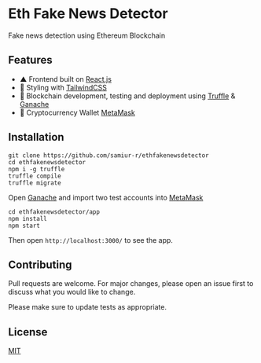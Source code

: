 # Eth Fake News Detector

Fake news detection using Ethereum Blockchain

## Features
- ▲ Frontend built on [React.js](https://github.com/facebook/react)
- 💅 Styling with [TailwindCSS](https://tailwindcss.com/)
- 🐐 Blockchain development, testing and deployment using [Truffle](https://trufflesuite.com/) & [Ganache](https://trufflesuite.com/ganache/)
- 🌱 Cryptocurrency Wallet [MetaMask](https://metamask.io/)

## Installation

```
git clone https://github.com/samiur-r/ethfakenewsdetector
cd ethfakenewsdetector
npm i -g truffle
truffle compile
truffle migrate
```
Open [Ganache](https://trufflesuite.com/ganache/) and import two test accounts into [MetaMask](https://metamask.io/)

```
cd ethfakenewsdetector/app
npm install
npm start
```
Then open `http://localhost:3000/` to see the app.

## Contributing
Pull requests are welcome. For major changes, please open an issue first to discuss what you would like to change.

Please make sure to update tests as appropriate.

## License
[MIT](https://choosealicense.com/licenses/mit/)
